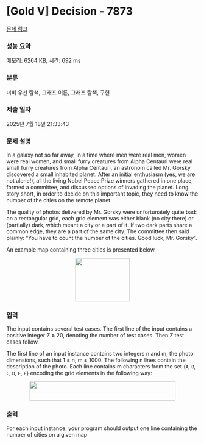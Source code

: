 # [Gold V] Decision - 7873 

[문제 링크](https://www.acmicpc.net/problem/7873) 

### 성능 요약

메모리: 6264 KB, 시간: 692 ms

### 분류

너비 우선 탐색, 그래프 이론, 그래프 탐색, 구현

### 제출 일자

2025년 7월 18일 21:33:43

### 문제 설명

<p>In a galaxy not so far away, in a time where men were real men, women were real women, and small furry creatures from Alpha Centauri were real small furry creatures from Alpha Centauri, an astronom called Mr. Gorsky discovered a small inhabited planet. After an initial enthusiasm (yes, we are not alone!), all the living Nobel Peace Prize winners gathered in one place, formed a committee, and discussed options of invading the planet. Long story short, in order to decide on this important topic, they need to know the number of the cities on the remote planet.</p>

<p>The quality of photos delivered by Mr. Gorsky were unfortunately quite bad: on a rectangular grid, each grid element was either blank (no city there) or (partially) dark, which meant a city or a part of it. If two dark parts share a common edge, they are a part of the same city. The committee then said plainly: “You have to count the number of the cities. Good luck, Mr. Gorsky”.</p>

<p>An example map containing three cities is presented below.</p>

<p style="text-align: center;"><img alt="" src="https://upload.acmicpc.net/1f5bea0d-90d5-4176-a9ba-e80afca7bbba/-/preview/" style="width: 143px; height: 114px;"></p>

### 입력 

 <p>The input contains several test cases. The first line of the input contains a positive integer Z ≤ 20, denoting the number of test cases. Then Z test cases follow.</p>

<p>The first line of an input instance contains two integers n and m, the photo dimensions, such that 1 ≤ n, m ≤ 1000. The following n lines contain the description of the photo. Each line contains m characters from the set {<code>A</code>, <code>B</code>, <code>C</code>, <code>D</code>, <code>E</code>, <code>F</code>} encoding the grid elements in the following way:</p>

<p style="text-align: center;"><img alt="" src="https://upload.acmicpc.net/b963381c-60a2-4842-be31-d2dbe41edc0a/-/preview/" style="width: 383px; height: 50px;"></p>

### 출력 

 <p>For each input instance, your program should output one line containing the number of cities on a given map</p>

